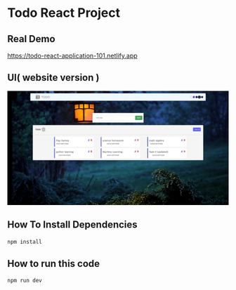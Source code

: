 # Todo React Project
## Real Demo 
https://todo-react-application-101.netlify.app

## UI( website version )
<img src="https://raw.githubusercontent.com/Nitin-M-1/Todo-React-Project/master/src/assets/webImg.JPG"/>


## How To Install Dependencies
```sh
npm install 
```
## How to run this code

```sh
npm run dev
```



